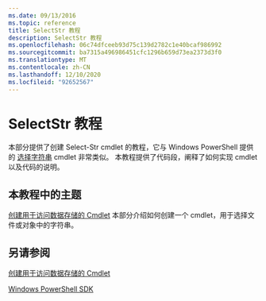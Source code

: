 ```yaml
---
ms.date: 09/13/2016
ms.topic: reference
title: SelectStr 教程
description: SelectStr 教程
ms.openlocfilehash: 06c74dfceeb93d75c139d2782c1e40bcaf986992
ms.sourcegitcommit: ba7315a496986451cfc1296b659d73ea2373d3f0
ms.translationtype: MT
ms.contentlocale: zh-CN
ms.lasthandoff: 12/10/2020
ms.locfileid: "92652567"
---
```

# <a name="selectstr-tutorial"></a>SelectStr 教程

本部分提供了创建 Select-Str cmdlet 的教程，它与 Windows PowerShell 提供的 [选择字符串](/powershell/module/microsoft.powershell.utility/select-string) cmdlet 非常类似。 本教程提供了代码段，阐释了如何实现 cmdlet 以及代码的说明。

## <a name="topic-in-this-tutorial"></a>本教程中的主题

[创建用于访问数据存储的 Cmdlet](./creating-a-cmdlet-to-access-a-data-store.md) 本部分介绍如何创建一个 cmdlet，用于选择文件或对象中的字符串。

## <a name="see-also"></a>另请参阅

[创建用于访问数据存储的 Cmdlet](./creating-a-cmdlet-to-access-a-data-store.md)

[Windows PowerShell SDK](../windows-powershell-reference.md)
